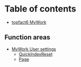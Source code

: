# Table of contents

* [topfact6 MyWork](README.md)

## Function areas

* [MyWork User settings](function-areas/quickindex/README.md)
  * [QuickIndexReset](function-areas/quickindex/quickindexreset.md)
  * [Page](function-areas/quickindex/page.md)
